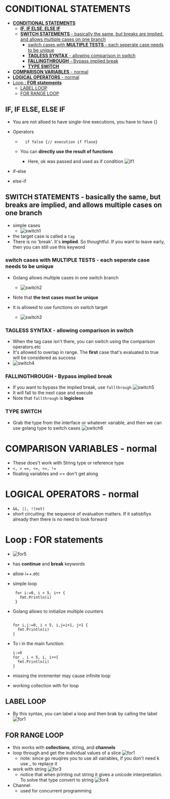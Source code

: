 # **CONDITIONAL STATEMENTS**

- [**CONDITIONAL STATEMENTS**](#conditional-statements)
  - [**IF, IF ELSE, ELSE IF**](#if-if-else-else-if)
  - [**SWITCH STATEMENTS** - basically the same, but breaks are implied, and allows multiple cases on one branch](#switch-statements---basically-the-same-but-breaks-are-implied-and-allows-multiple-cases-on-one-branch)
    - [switch cases with **MULTIPLE TESTS** - each seperate case needs to be unique](#switch-cases-with-multiple-tests---each-seperate-case-needs-to-be-unique)
    - [**TAGLESS SYNTAX** - allowing comparison in switch](#tagless-syntax---allowing-comparison-in-switch)
    - [**FALLINGTHROUGH** - Bypass implied break](#fallingthrough---bypass-implied-break)
    - [**TYPE SWITCH**](#type-switch)
- [**COMPARISON VARIABLES** - normal](#comparison-variables---normal)
- [**LOGICAL OPERATORS** - normal](#logical-operators---normal)
- [Loop : **FOR statements**](#loop--for-statements)
  - [LABEL LOOP](#label-loop)
  - [FOR RANGE LOOP](#for-range-loop)

## **IF, IF ELSE, ELSE IF**

- You are not alloed to have single-line executions, you have to have {}
- Operators

  - ```
      if false {// execution if flase}
    ```
  - You can **directly use the result of functions**

    - Here, ok was passed and used as if condition ![if1](./imgs/if1.png)

- if-else
- else-if

## **SWITCH STATEMENTS** - basically the same, but breaks are implied, and allows multiple cases on one branch

- simple cases
  - ![switch1](./imgs/switch1.png)
- the target case is called a `tag`
- There is no 'break'. It's **implied**. So thoughtful. If you want to leave early, then you can still use this keyword

### switch cases with **MULTIPLE TESTS** - each seperate case needs to be unique

- Golang allows multiple cases in one switch branch
  - ![switch2](./imgs/switch2.png)
- Note that **the test cases must be unique**
- It is allowed to use functions on switch target

  - ![switch3](./imgs/switch3.png)

### **TAGLESS SYNTAX** - allowing comparison in switch

- When the tag case isn't there, you can switch using the comparison operators.etc
- It's allowed to overlap in range. The **first** case that's evaluated to true will be considered as success
- ![switch4](./imgs/switch4.png)

### **FALLINGTHROUGH** - Bypass implied break

- If you want to bypass the implied break, use `fallthrough` ![switch5](./imgs/switch5.png)
- It will fall to the next case and execute
- Note that `fallthrough` is **logicless**

### **TYPE SWITCH**

- Grab the type from the interface or whatever variable, and then we can use golang type to switch cases ![switch6](./imgs/switch6.png)

# **COMPARISON VARIABLES** - normal

- These does't work with String type or reference type
- `<, > ==, <=, >=, !=`
- floating variables and == don't get along

# **LOGICAL OPERATORS** - normal

- `&&, ||, !(not)`
- short circuiting: the sequence of evaluation matters. If it satisbfiys already then there is no need to look forward

# Loop : **FOR statements**

- ![for5](./imgs/for5.png)
- has **continue** and **break** keywords
- allow i++.etc
- simple loop

  ```
   for i:=0, i < 5, i++ {
     fmt.Println(i)
   }

  ```

- Golang allows to initialize multiple counters

  ```

  for i,j:=0, i < 5, i,j=i+1, j+1 {
    fmt.Println(i)
  }

  ```

- To i in the main function:

  ```
  i:=0
  for , i < 5, i, i++{
    fmt.Println(i)
  }

  ```

- missing the inrementer may cause infinite loop
- working collection with for loop

## LABEL LOOP

- By this syntax, you can label a loop and then brak by calling the label ![for1](./imgs/for2.png)

## FOR RANGE LOOP

- this works with **collections**, string, and **channels**
- loop through and get the individual values of a slice ![for1](./imgs/for1.png)
  - note: since go reuqires you to use all vairables, if you don't need k use \_ to replace it
- work with string ![for3](./imgs/for3.png)
  - notice that when printing out string it gives a unicode interpretation. To solve that type convert to string ![for4](./imgs/for4.png)
- Channel
  - used for concurrent programming
